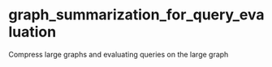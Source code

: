 # graph_summarization_for_query_evaluation
Compress large graphs and evaluating queries on the large graph
